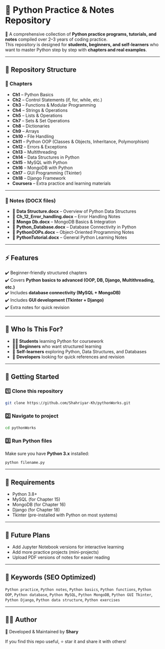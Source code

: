 # 📘 Python Practice & Notes Repository  

🚀 A comprehensive collection of **Python practice programs, tutorials, and notes** compiled over 2–3 years of coding practice.  
This repository is designed for **students, beginners, and self-learners** who want to master Python step by step with **chapters and real examples**.  

---

## 📂 Repository Structure  

### 🔹 Chapters  
- **Ch1** – Python Basics  
- **Ch2** – Control Statements (if, for, while, etc.)  
- **Ch3** – Functions & Modular Programming  
- **Ch4** – Strings & Operations  
- **Ch5** – Lists & Operations  
- **Ch7** – Sets & Set Operations  
- **Ch8** – Dictionaries  
- **Ch9** – Arrays  
- **Ch10** – File Handling  
- **Ch11** – Python OOP (Classes & Objects, Inheritance, Polymorphism)  
- **Ch12** – Errors & Exceptions  
- **Ch13** – Multithreading  
- **Ch14** – Data Structures in Python  
- **Ch15** – MySQL with Python  
- **Ch16** – MongoDB with Python  
- **Ch17** – GUI Programming (Tkinter)  
- **Ch18** – Django Framework  
- **Coursera** – Extra practice and learning materials  

---

### 📑 Notes (DOCX files)  
- 📄 **Data Structure.docx** – Overview of Python Data Structures  
- 📄 **Ch_12_Error_handling.docx** – Error Handling Notes  
- 📄 **Mongo Db.docx** – MongoDB Basics & Integration  
- 📄 **Python_Database.docx** – Database Connectivity in Python  
- 📄 **PythonOOPs.docx** – Object-Oriented Programming Notes  
- 📄 **PythonTutorial.docx** – General Python Learning Notes  

---

## ⚡ Features  
✔️ Beginner-friendly structured chapters  
✔️ Covers **Python basics to advanced (OOP, DB, Django, Multithreading, etc.)**  
✔️ Includes **database connectivity (MySQL + MongoDB)**  
✔️ Includes **GUI development (Tkinter + Django)**  
✔️ Extra notes for quick revision  

---

## 🎯 Who Is This For?  
- 🧑‍🎓 **Students** learning Python for coursework  
- 🧑‍💻 **Beginners** who want structured learning  
- 🔬 **Self-learners** exploring Python, Data Structures, and Databases  
- 🚀 **Developers** looking for quick references and revision  

---

## 🚀 Getting Started  

### 1️⃣ Clone this repository  
```bash
git clone https://github.com/Shahriyar-Kh/pythonWorks.git
```

### 2️⃣ Navigate to project  
```bash
cd pythonWorks
```

### 3️⃣ Run Python files  
Make sure you have **Python 3.x** installed:  
```bash
python filename.py
```

---

## 🔧 Requirements  
- Python 3.8+  
- MySQL (for Chapter 15)  
- MongoDB (for Chapter 16)  
- Django (for Chapter 18)  
- Tkinter (pre-installed with Python on most systems)  

---

## 🌟 Future Plans  
- Add Jupyter Notebook versions for interactive learning  
- Add more practice projects (mini-projects)  
- Upload PDF versions of notes for easier reading  

---

## 📌 Keywords (SEO Optimized)  
`Python practice`, `Python notes`, `Python basics`, `Python functions`, `Python OOP`, `Python database`, `Python MySQL`, `Python MongoDB`, `Python GUI Tkinter`, `Python Django`, `Python data structure`, `Python exercises`  

---

## 👨‍💻 Author  
📌 Developed & Maintained by **Shary**  

If you find this repo useful, ⭐ star it and share it with others!  
